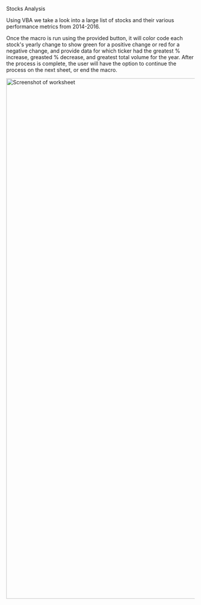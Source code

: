 Stocks Analysis

Using VBA we take a look into a large list of stocks and their various performance metrics from 2014-2016.

Once the macro is run using the provided button, it will color code each stock's yearly change to show green for a positive change or red for a negative change, and provide data for which ticker had the greatest % increase, greasted % decrease, and greatest total volume for the year. After the process is complete, the user will have the option to continue the process on the next sheet, or end the macro.

<img width="1393" alt="Screenshot of worksheet" src="https://user-images.githubusercontent.com/75462361/123422750-4251f980-d584-11eb-8e9c-64fd5125dd1f.png">
